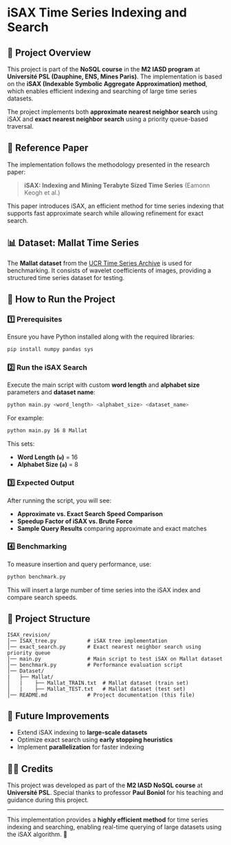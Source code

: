 # iSAX Time Series Indexing and Search

## 📌 Project Overview
This project is part of the **NoSQL course** in the **M2 IASD program** at **Université PSL (Dauphine, ENS, Mines Paris)**. The implementation is based on the **iSAX (Indexable Symbolic Aggregate Approximation) method**, which enables efficient indexing and searching of large time series datasets.

The project implements both **approximate nearest neighbor search** using iSAX and **exact nearest neighbor search** using a priority queue-based traversal.

## 📄 Reference Paper
The implementation follows the methodology presented in the research paper:
> **iSAX: Indexing and Mining Terabyte Sized Time Series**
> (Eamonn Keogh et al.)

This paper introduces iSAX, an efficient method for time series indexing that supports fast approximate search while allowing refinement for exact search.

## 📊 Dataset: Mallat Time Series
The **Mallat dataset** from the [UCR Time Series Archive](https://www.cs.ucr.edu/~eamonn/time_series_data_2018/) is used for benchmarking. It consists of wavelet coefficients of images, providing a structured time series dataset for testing.

## 🚀 How to Run the Project
### **1️⃣ Prerequisites**
Ensure you have Python installed along with the required libraries:
```bash
pip install numpy pandas sys
```

### **2️⃣ Run the iSAX Search**
Execute the main script with custom **word length** and **alphabet size** parameters and **dataset name**:
```bash
python main.py <word_length> <alphabet_size> <dataset_name>
```
For example:
```bash
python main.py 16 8 Mallat
```
This sets:
- **Word Length (`w`)** = 16
- **Alphabet Size (`a`)** = 8

### **3️⃣ Expected Output**
After running the script, you will see:
- **Approximate vs. Exact Search Speed Comparison**
- **Speedup Factor of iSAX vs. Brute Force**
- **Sample Query Results** comparing approximate and exact matches

### **4️⃣ Benchmarking**
To measure insertion and query performance, use:
```bash
python benchmark.py
```
This will insert a large number of time series into the iSAX index and compare search speeds.

## 📂 Project Structure
```
ISAX_revision/
│── ISAX_tree.py          # iSAX tree implementation
│── exact_search.py       # Exact nearest neighbor search using priority queue
│── main.py               # Main script to test iSAX on Mallat dataset
│── benchmark.py          # Performance evaluation script
│── Dataset/
|   ├── Mallat/
│   |    ├── Mallat_TRAIN.txt  # Mallat dataset (train set)
│   |    ├── Mallat_TEST.txt   # Mallat dataset (test set)
│── README.md             # Project documentation (this file)
```

## 🎯 Future Improvements
- Extend iSAX indexing to **large-scale datasets**
- Optimize exact search using **early stopping heuristics**
- Implement **parallelization** for faster indexing

## 👨‍🏫 Credits
This project was developed as part of the **M2 IASD NoSQL course** at **Université PSL**. Special thanks to professor **Paul Boniol** for his teaching and guidance during this project. 

---
This implementation provides a **highly efficient method** for time series indexing and searching, enabling real-time querying of large datasets using the iSAX algorithm. 🚀
